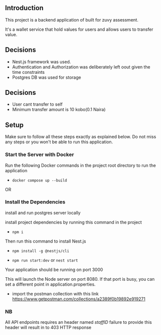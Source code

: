 ## Introduction

This project is a backend application of built for zuvy assessment.

It's a wallet service that hold values for users and allows users to transfer value.

## Decisions

- Nest.js framework was used.
- Authentication and Authorization was deliberately left oout given the time constraints
- Postgres DB was used for storage

## Decisions

- User cant transfer to self
- Minimum transfer amount is 10 kobo(0.1 Naira)

## Setup

Make sure to follow all these steps exactly as explained below. Do not miss any steps or you won't be able to run this application.

### Start the Server with Docker
Run the following Docker commands in the project root directory to run the application

- `docker compose up --build`

OR

### Install the Dependencies
install and run postgres server locally

install project dependencies by running this command in the project 
- `npm i`

Then run this command to install Nest.js
- `npm install -g @nestjs/cli`

- `npm run start:dev` or `nest start`
 
 Your application should be running on port 3000 

 




    

This will launch the Node server on port 8080. If that port is busy, you can set a different point in application.properties.

- import the postman collection with this link
  https://www.getpostman.com/collections/a2389f0b19892e919271

### NB
All API endpoints requires an header named *staffID* failure to provide this header will result in to 403 HTTP response
